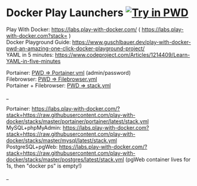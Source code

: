 # Docker Play Launchers <a href="https://labs.play-with-docker.com/" target="_blank"><img src="https://cdn.rawgit.com/play-with-docker/stacks/cff22438/assets/images/button.png" alt="Try in PWD"></a>

Play With Docker: https://labs.play-with-docker.com/ ( https://labs.play-with-docker.com?stack= )
<br>Docker Playground Guide: https://www.guschlbauer.dev/play-with-docker-pwd-an-amazing-one-click-docker-playground-project/
<br>YAML in 5 minutes: https://www.codeproject.com/Articles/1214409/Learn-YAML-in-five-minutes

Portainer: <a href="https://labs.play-with-docker.com?stack=https://raw.githubusercontent.com/kviksna/DockerLaunchers/main/Portainer.yml" target="_blank">PWD => Portainer.yml</a> (admin/password)
<br>Filebrowser: <a href="https://labs.play-with-docker.com?stack=https://raw.githubusercontent.com/kviksna/DockerLaunchers/main/Filebrowser.yml" target="_blank">PWD => Filebrowser.yml</a>
<br>Portainer + Filebrowser: <a href="https://labs.play-with-docker.com?stack=https://raw.githubusercontent.com/kviksna/DockerLaunchers/main/stack.yml" target="_blank">PWD => stack.yml</a>

_

Portainer: https://labs.play-with-docker.com/?stack=https://raw.githubusercontent.com/play-with-docker/stacks/master/portainer/portainer/latest/stack.yml
<br>MySQL+phpMyAdmin: https://labs.play-with-docker.com?stack=https://raw.githubusercontent.com/play-with-docker/stacks/master/mysql/latest/stack.yml
<br>PostgreSQL+pgWeb: https://labs.play-with-docker.com/?stack=https://raw.githubusercontent.com/play-with-docker/stacks/master/postgres/latest/stack.yml (pgWeb container lives for 1s, then "docker ps" is empty!)

_
